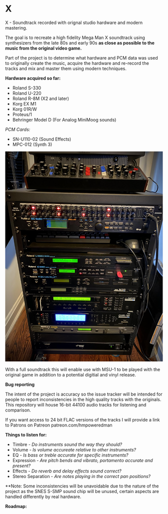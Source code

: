 # X
X - Soundtrack recorded with orignal studio hardware and modern mastering.

The goal is to recreate a high fidelity Mega Man X soundtrack using synthesizers from the late 80s and early 90s **as close as possible to the music from the original video game.**

Part of the project is to determine what hardware and PCM data was used to originally create the music, acquire the hardware and re-record the tracks and mix and master them using modern techniques.


**Hardware acquired so far:**
- Roland S-330
- Roland U-220
- Roland R-8M (X2 and later)
- Korg EX M1
- Korg 01R/W
- Proteus/1
- Behringer Model D (For Analog MiniMoog sounds)

*PCM Cards:*
- SN-U110-02 (Sound Effects)
- MPC-012 (Synth 3)

![Equipment](/images/Rack.jpg)

With a full soundtrack this will enable use with MSU-1 to be played with the original game in addition to a potential digitial and vinyl release.

**Bug reporting**

The intent of the project is accuracy so the issue tracker will be intended for people to report inconsistencies in the high quality tracks with the originals.
This repository will house 16-bit 44100 audio tracks for listening and comparison.

If you want access to 24 bit FLAC versions of the tracks I will provide a link to Patrons on Patreon patreon.com/hmpoweredman

**Things to listen for:**
- Timbre - *Do instruments sound the way they should?*
- Volume - *Is volume accureate relative to other instruments?*
- EQ - *Is bass or treble accurate for specific instruments?*
- Expression - *Are pitch bends and vibrato, portamento accurate and present?*
- Effects - *Do reverb and delay effects sound correct?*
- Stereo Separation - *Are notes playing in the correct pan positions?*

**Note: Some inconsistencies will be unavoidable due to the nature of the project as the SNES S-SMP sound chip will be unused, certain aspects are handled differently by real hardware.

**Roadmap:**
